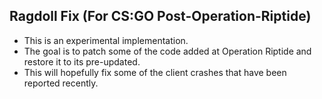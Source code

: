 ## Ragdoll Fix (For CS:GO Post-Operation-Riptide)
- This is an experimental implementation.
- The goal is to patch some of the code added at Operation Riptide and restore it to its pre-updated.
- This will hopefully fix some of the client crashes that have been reported recently.